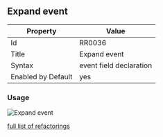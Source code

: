 ## Expand event

Property | Value
--- | ---
Id|RR0036
Title|Expand event
Syntax|event field declaration
Enabled by Default|yes

### Usage

![Expand event](../../images/refactorings/ExpandEvent.png)

[full list of refactorings](Refactorings.md)